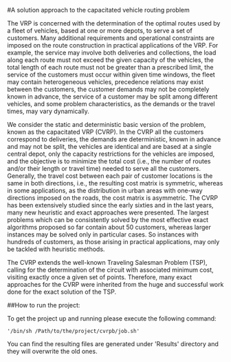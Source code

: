 #A solution approach to the capacitated vehicle routing problem


The VRP is concerned with the determination of the optimal routes used by a fleet of vehicles, based at one or more depots, to serve a set of customers. Many additional requirements and operational constraints are imposed on the route construction in practical applications of the VRP. For example, the service may
involve both deliveries and collections, the load along each route must not exceed the given capacity of the vehicles, the total length of each route must not be greater than a prescribed limit, the service of the customers must occur within given time windows, the fleet may contain heterogeneous vehicles, precedence relations may exist between the customers, the customer demands may not be completely known in advance,
the service of a customer may be split among different vehicles, and some problem characteristics, as the demands or the travel times, may vary dynamically.

We consider the static and deterministic basic version of the problem, known as the capacitated VRP
(CVRP).
In the CVRP all the customers correspond to deliveries, the demands are deterministic, known in advance
and may not be split, the vehicles are identical and are based at a single central depot, only the capacity restrictions for the vehicles are imposed, and the objective is to minimize the total cost (i.e., the number of routes and/or their length or travel time) needed to serve all the customers. Generally, the travel cost between each pair of customer locations is the same in both directions, i.e., the resulting cost matrix is symmetric, whereas in some applications, as the distribution in urban areas with one-way directions imposed on the roads, the cost matrix is asymmetric.
The CVRP has been extensively studied since the early sixties and in the last years, many new heuristic and exact approaches were presented. The largest problems which can be consistently solved by the most effective exact algorithms proposed so far contain about 50 customers, whereas larger instances may be solved only in particular cases. So instances with hundreds of customers, as those arising in practical applications, may only be tackled with heuristic methods.

The CVRP extends the well-known Traveling Salesman Problem (TSP), calling for the determination of the circuit with associated minimum cost, visiting exactly once a given set of points. Therefore, many exact approaches for the CVRP were inherited from the huge and successful work done for the exact solution of the TSP.

##How to run the project:

To get the project up and running please execute the following command:

    '/bin/sh /Path/to/the/project/cvrpb/job.sh'

You can find the resulting files are generated under 'Results' directory and they will overwrite the old ones.
